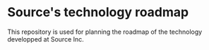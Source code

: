 # Source's technology roadmap
This repository is used for planning the roadmap of the technology developped at Source Inc.
